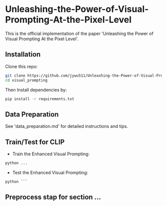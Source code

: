 # Unleashing-the-Power-of-Visual-Prompting-At-the-Pixel-Level

This is the official implementation of the paper 'Unleashing the Power of Visual Prompting At the Pixel Level'.


## Installation

Clone this repo:
```bash
git clone https://github.com/jywu511/Unleashing-the-Power-of-Visual-Prompting-At-the-Pixel-Level.git
cd visual_prompting
```

Then Install dependencies by:
```bash
pip install -r requirements.txt

```


## Data Preparation

See 'data_preparation.md' for detailed instructions and tips.


## Train/Test for CLIP

* Train the Enhanced Visual Prompting:
```bash
python ...
```

* Test the Enhanced Visual Prompting:
```bash
python ```
```

## Preprocess stap for section ...





